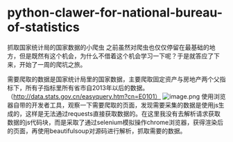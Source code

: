 # python-clawer-for-national-bureau-of-statistics
抓取国家统计局的国家数据的小爬虫
之前虽然对爬虫也仅仅停留在最基础的地方，但是既然有这个机会，为什么不借着这个机会学习一下呢？于是就答应了下来，开始了一周的爬坑之旅。

需要爬取的数据是国家统计局里的国家数据，主要爬取固定资产与房地产两个父指标下，所有子指标里所有省市自2013年以后的数据。（http://data.stats.gov.cn/easyquery.htm?cn=E0101）
![image.png](http://upload-images.jianshu.io/upload_images/4982520-182f0a72609029ad.png?imageMogr2/auto-orient/strip%7CimageView2/2/w/1240)
使用浏览器自带的开发者工具，观察一下需要爬取的页面，发现需要采集的数据是使用js生成的，这样是无法通过requests直接获取数据的。在这里我没有去解析请求获取数据的js代码块，而是采取了通过selenium模拟操作chrome浏览器，获得渲染后的页面，再使用beautifulsoup对源码进行解析，抓取需要的数据。

